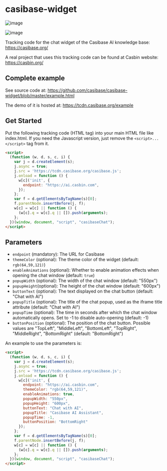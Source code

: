 # casibase-widget

![image](https://github.com/user-attachments/assets/e68510fe-107d-4718-983f-371b5f09e6e3)

![image](https://github.com/user-attachments/assets/682ca165-7941-4739-a5d4-a3bd36b6ce9a)

Tracking code for the chat widget of the Casibase AI knowledge base: https://casibase.org/

A real project that uses this tracking code can be found at Casbin website: https://casbin.org/

## Complete example

See source code at: https://github.com/casibase/casibase-widget/blob/master/example.html

The demo of it is hosted at: https://tcdn.casibase.org/example

## Get Started

Put the following tracking code (HTML tag) into your main HTML file like index.html. If you need the Javascript version, just remove the `<script>...</script>` tag from it.

```html
<script>
  (function (w, d, s, c, i) {
    var j = d.createElement(s);
    j.async = true;
    j.src = 'https://tcdn.casibase.org/casibase.js';
    j.onload = function () {
      w[c]('init', {
        endpoint: "https://ai.casbin.com",
      });
    };
    var f = d.getElementsByTagName(s)[0];
    f.parentNode.insertBefore(j, f);
    w[c] = w[c] || function () {
      (w[c].q = w[c].q || []).push(arguments);
    };
  })(window, document, "script", "casibaseChat");
</script>
```

## Parameters

- `endpoint` (mandatory): The URL for Casibase
- `themeColor` (optional): The theme color of the widget (default: `rgb(64,59,121)`)
- `enableAnimations` (optional): Whether to enable animation effects when opening the chat window (default: `true`)
- `popupWidth` (optional): The width of the chat window (default: "550px")
- `popupHeight`(optional): The height of the chat window (default: "600px")
- `buttonText` (optional): The text displayed on the chat button (default: "Chat with AI")
- `popupTitle` (optional): The title of the chat popup, used as the iframe title attribute (default: "Chat with AI")
- `popupTime` (optional): The time in seconds after which the chat window automatically opens. Set to -1 to disable auto-opening (default: -1)
- `buttonPosition` (optional): The position of the chat button. Possible values are "TopLeft", "MiddleLeft", "BottomLeft", "TopRight", "MiddleRight", "BottomRight" (default: "BottomRight")

An example to use the parameters is:

```html
<script>
  (function (w, d, s, c, i) {
    var j = d.createElement(s);
    j.async = true;
    j.src = 'https://tcdn.casibase.org/casibase.js';
    j.onload = function () {
      w[c]('init', {
        endpoint: "https://ai.casbin.com",
        themeColor: "rgb(64,59,121)",
        enableAnimations: true,
        popupWidth: "550px",
        popupHeight: "600px",
        buttonText: "Chat with AI",
        popupTitle: "Casibase AI Assistant",
        popupTime: -1,
        buttonPosition: "BottomRight"
      });
    };
    var f = d.getElementsByTagName(s)[0];
    f.parentNode.insertBefore(j, f);
    w[c] = w[c] || function () {
      (w[c].q = w[c].q || []).push(arguments);
    };
  })(window, document, "script", "casibaseChat");
</script>
```

